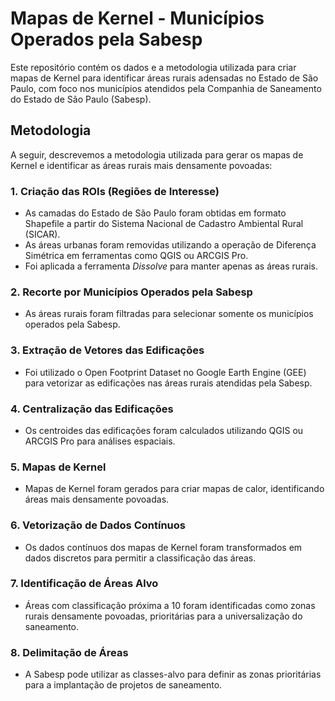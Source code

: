 # Mapas de Kernel - Municípios Operados pela Sabesp

Este repositório contém os dados e a metodologia utilizada para criar mapas de Kernel para identificar áreas rurais adensadas no Estado de São Paulo, com foco nos municípios atendidos pela Companhia de Saneamento do Estado de São Paulo (Sabesp).

## Metodologia

A seguir, descrevemos a metodologia utilizada para gerar os mapas de Kernel e identificar as áreas rurais mais densamente povoadas:

### 1. Criação das ROIs (Regiões de Interesse)
- As camadas do Estado de São Paulo foram obtidas em formato Shapefile a partir do Sistema Nacional de Cadastro Ambiental Rural (SICAR).
- As áreas urbanas foram removidas utilizando a operação de Diferença Simétrica em ferramentas como QGIS ou ARCGIS Pro.
- Foi aplicada a ferramenta *Dissolve* para manter apenas as áreas rurais.

### 2. Recorte por Municípios Operados pela Sabesp
- As áreas rurais foram filtradas para selecionar somente os municípios operados pela Sabesp.

### 3. Extração de Vetores das Edificações
- Foi utilizado o Open Footprint Dataset no Google Earth Engine (GEE) para vetorizar as edificações nas áreas rurais atendidas pela Sabesp.

### 4. Centralização das Edificações
- Os centroides das edificações foram calculados utilizando QGIS ou ARCGIS Pro para análises espaciais.

### 5. Mapas de Kernel
- Mapas de Kernel foram gerados para criar mapas de calor, identificando áreas mais densamente povoadas.

### 6. Vetorização de Dados Contínuos
- Os dados contínuos dos mapas de Kernel foram transformados em dados discretos para permitir a classificação das áreas.

### 7. Identificação de Áreas Alvo
- Áreas com classificação próxima a 10 foram identificadas como zonas rurais densamente povoadas, prioritárias para a universalização do saneamento.

### 8. Delimitação de Áreas
- A Sabesp pode utilizar as classes-alvo para definir as zonas prioritárias para a implantação de projetos de saneamento.

